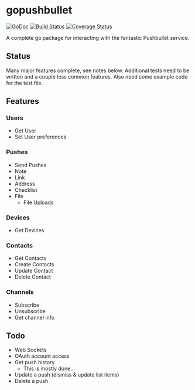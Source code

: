 # gopushbullet #
[![GoDoc](https://godoc.org/github.com/kariudo/gopushbullet?status.svg)](https://godoc.org/github.com/kariudo/gopushbullet)
[![Build Status](https://travis-ci.org/kariudo/gopushbullet.svg?branch=master)](https://travis-ci.org/kariudo/gopushbullet)
[![Coverage Status](https://coveralls.io/repos/kariudo/gopushbullet/badge.svg)](https://coveralls.io/r/kariudo/gopushbullet)

A complete go package for interacting with the fantastic Pushbullet service.

## Status
Many major features complete, see notes below. Additional tests need to be written and a couple less common features. Also need some example code for the test file.

## Features

### Users
* Get User
* Set User preferences

### Pushes
* Send Pushes
 * Note
 * Link
 * Address
 * Checklist
 * File
   * File Uploads

### Devices
* Get Devices

### Contacts
* Get Contacts
* Create Contacts
* Update Contact
* Delete Contact

### Channels
* Subscribe
* Unsubscribe
* Get channel info

## Todo
* Web Sockets
* OAuth account access
* Get push history
  * This is mostly done...
* Update a push (dismiss & update list items)
* Delete a push
